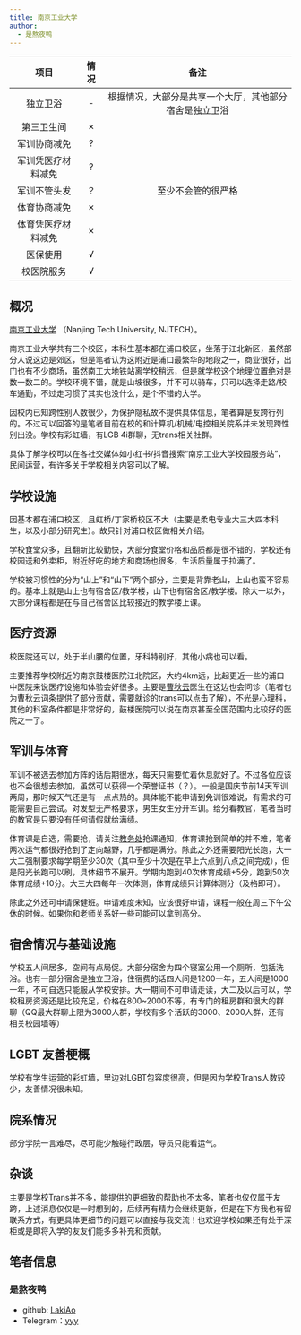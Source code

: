 ```yaml
---
title: 南京工业大学
author:
  - 是熬夜鸭
---
```


|        项目        | 情况 |     备注     |
| :----------------: | :--: | :----------: |
|      独立卫浴      |  -   |根据情况，大部分是共享一个大厅，其他部分宿舍是独立卫浴|
|     第三卫生间     |  ✗   |              |
|    军训协商减免    |  ?   |              |
| 军训凭医疗材料减免 |  ?   |              |
|    军训不管头发    |  ？   |至少不会管的很严格|
|    体育协商减免    |  ✗   |              |
| 体育凭医疗材料减免 |  ✗   |              |
|      医保使用      |  √   |              |
|     校医院服务     |  √   |              |

## 概况

[南京工业大学](https://www.njtech.edu.cn/) （Nanjing Tech University, NJTECH）。

南京工业大学共有三个校区，本科生基本都在浦口校区，坐落于江北新区，虽然部分人说这边是郊区，但是笔者认为这附近是浦口最繁华的地段之一，商业很好，出门也有不少商场，虽然南工大地铁站离学校稍远，但是就学校这个地理位置绝对是数一数二的。学校环境不错，就是山坡很多，并不可以骑车，只可以选择走路/校车通勤，不过走习惯了其实也没什么，是个不错的大学。

因校内已知跨性别人数很少，为保护隐私故不提供具体信息，笔者算是友跨行列的。不过可以回答的是笔者目前在校的和计算机/机械/电控相关院系并未发现跨性别出没。学校有彩虹墙，有LGB 4i群聊，无trans相关社群。

具体了解学校可以在各社交媒体如小红书/抖音搜索“南京工业大学校园服务站”，民间运营，有许多关于学校相关内容可以了解。

## 学校设施

因基本都在浦口校区，且虹桥/丁家桥校区不大（主要是柔电专业大三大四本科生，以及小部分研究生）。故只针对浦口校区做相关介绍。

学校食堂众多，且翻新比较勤快，大部分食堂价格和品质都是很不错的，学校还有校园送和外卖柜，附近好吃的地方和商场也很多，生活质量属于拉满了。

学校被习惯性的分为“山上”和“山下”两个部分，主要是背靠老山，上山也蛮不容易的。基本上就是山上也有宿舍区/教学楼，山下也有宿舍区/教学楼。除大一以外，大部分课程都是在与自己宿舍区比较接近的教学楼上课。

## 医疗资源

校医院还可以，处于半山腰的位置，牙科特别好，其他小病也可以看。

主要推荐学校附近的南京鼓楼医院江北院区，大约4km远，比起更近一些的浦口中医院来说医疗设施和体验会好很多。主要是[曹秋云](https://mtf.wiki/zh-cn/docs/psyco/jiangsu/cao-qiuyun/)医生在这边也会问诊（笔者也为曹秋云词条提供了部分贡献，需要就诊的trans可以点击了解），不光是心理科，其他的科室条件都是非常好的，鼓楼医院可以说在南京甚至全国范围内比较好的医院之一了。

## 军训与体育

军训不被选去参加方阵的话后期很水，每天只需要忙着休息就好了。不过各位应该也不会很想去参加，虽然可以获得一个荣誉证书（？）。一般是国庆节前14天军训两周，那时候天气还是有一点点热的。具体能不能申请到免训很难说，有需求的可能需要自己尝试。对发型无严格要求，男生女生分开军训。给分看教官，笔者当时的教官是只要没有任何请假就给满绩。

体育课是自选，需要抢，请关注[教务处](https://jwc.njtech.edu.cn/)抢课通知，体育课抢到简单的并不难，笔者两次运气都很好抢到了定向越野，几乎都是满分。除此之外还需要阳光长跑，大一大二强制要求每学期至少30次（其中至少十次是在早上六点到八点之间完成），但是阳光长跑可以刷，具体细节不展开。学期内跑到40次体育成绩+5分，跑到50次体育成绩+10分。大三大四每年一次体测，体育成绩只计算体测分（及格即可）。

除此之外还可申请保健班。申请难度未知，应该很好申请，课程一般在周三下午公休的时候。如果你和老师关系好一些可能可以拿到高分。

## 宿舍情况与基础设施

学校五人间居多，空间有点局促。大部分宿舍为四个寝室公用一个厕所，包括洗浴。也有一部分宿舍是独立卫浴，住宿费的话四人间是1200一年，五人间是1000一年，不可自选只能服从学校安排。大一期间不可申请走读，大二及以后可以，学校租房资源还是比较充足，价格在800~2000不等，有专门的租房群和很大的群聊（QQ最大群聊上限为3000人群，学校有多个活跃的3000、2000人群，还有相关校园墙等）

## LGBT 友善梗概

学校有学生运营的彩虹墙，里边对LGBT包容度很高，但是因为学校Trans人数较少，友善情况很未知。

## 院系情况

部分学院一言难尽，尽可能少触碰行政层，导员只能看运气。

## 杂谈

主要是学校Trans并不多，能提供的更细致的帮助也不太多，笔者也仅仅属于友跨，上述消息仅仅是一时想到的，后续再有精力会继续更新，但是在下方我也有留联系方式，有更具体更细节的问题可以直接与我交流！也欢迎学校如果还有处于深柜或是即将入学的友友们能多多补充和贡献。

## 笔者信息

### 是熬夜鸭

- github: [LakiAo](https://github.com/LakiAo)
- Telegram：[yyy](https://t.me/LakiAo233)
